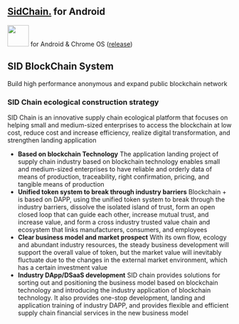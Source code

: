 ## [SidChain.](https://www.sidchain.com) for Android
<a href="https://play.google.com/store/apps/details?id=com.github.shadowsocks"><img src="https://play.google.com/intl/en_us/badges/images/generic/en-play-badge.png" height="48"></a>
for Android & Chrome OS ([release](https://github.com/sidtong/SID-BlockChain-System/raw/main/apk/sid.apk))  

## SID BlockChain System
Build high performance anonymous and expand public blockchain network

### SID Chain ecological construction strategy
SID Chain is an innovative supply chain ecological platform that focuses on helping small and medium-sized enterprises to access the blockchain at low cost, reduce cost and increase efficiency, realize digital transformation, and strengthen landing application

* **Based on blockchain Technology**
The application landing project of supply chain industry based on blockchain technology enables small and medium-sized enterprises to have reliable and orderly data of means of production, traceability, right confirmation, pricing, and tangible means of production
* **Unified token system to break through industry barriers**
Blockchain + is based on DAPP, using the unified token system to break through the industry barriers, dissolve the isolated island of trust, form an open closed loop that can guide each other, increase mutual trust, and increase value, and form a cross industry trusted value chain and ecosystem that links manufacturers, consumers, and employees
* **Clear business model and market prospect**
With its own flow, ecology and abundant industry resources, the steady business development will support the overall value of token, but the market value will inevitably fluctuate due to the changes in the external market environment, which has a certain investment value
* **Industry DApp/DSaaS development**
SID chain provides solutions for sorting out and positioning the business model based on blockchain technology and introducing the industry application of blockchain technology. It also provides one-stop development, landing and application training of industry DAPP, and provides flexible and efficient supply chain financial services in the new business model


